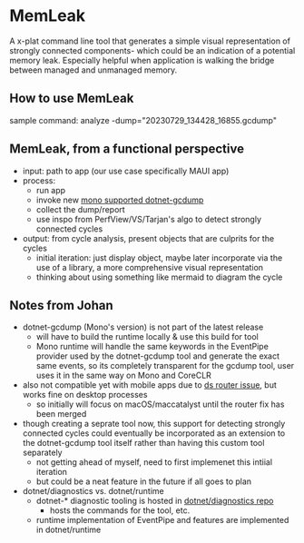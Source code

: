 # MemLeak
A x-plat command line tool that generates a simple visual representation of strongly connected components- which could be an indication of a potential memory leak. 
Especially helpful when application is walking the bridge between managed and unmanaged memory.

## How to use MemLeak
sample command: analyze -dump="20230729_134428_16855.gcdump"

## MemLeak, from a functional perspective
- input: path to app (our use case specifically MAUI app)
- process:
  - run app
  - invoke new [mono supported dotnet-gcdump](https://github.com/dotnet/runtime/pull/88634)
  - collect the dump/report
  - use inspo from PerfView/VS/Tarjan's algo to detect strongly connected cycles
- output: from cycle analysis, present objects that are culprits for the cycles
  - initial iteration: just display object, maybe later incorporate via the use of a library, a more comprehensive visual representation
  - thinking about using something like mermaid to diagram the cycle

## Notes from Johan
- dotnet-gcdump (Mono's version) is not part of the latest release
  - will have to build the runtime locally & use this build for tool
  - Mono runtime will handle the same keywords in the EventPipe provider used by the dotnet-gcdump tool and generate the exact same events, so its completely transparent for the gcdump tool, user uses it in the same way on Mono and CoreCLR
- also not compatible yet with mobile apps due to [ds router issue](https://github.com/dotnet/diagnostics/pull/4081), but works fine on desktop processes
  -  so initially will focus on macOS/maccatalyst until the router fix has been merged
- though creating a seprate tool now, this support for detecting strongly connected cycles could eventually be incorporated as an extension to the dotnet-gcdump tool itself rather than having this custom tool separately
  - not getting ahead of myself, need to first implemenet this intiial iteration
  - but could be a neat feature in the future if all goes to plan
- dotnet/diagnostics vs. dotnet/runtime
  - dotnet-* diagnostic tooling is hosted in [dotnet/diagnostics repo](https://github.com/dotnet/diagnostics/tree/fe04962852e7b33864d2272f388f29aa89c92939/src/Tools/dotnet-gcdump)
    - hosts the commands for the tool, etc.
  - runtime implementation of EventPipe and features are implemented in dotnet/runtime 
